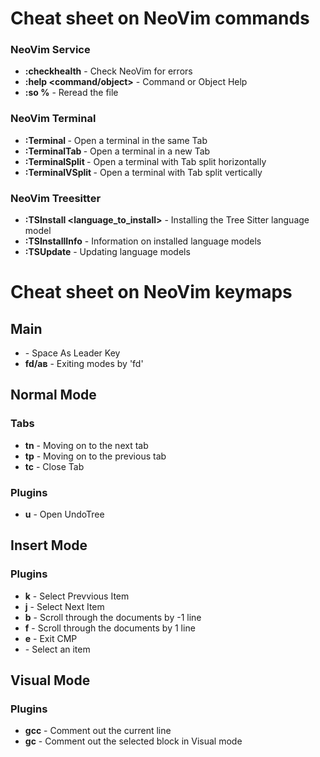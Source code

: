 # Cheat sheet on NeoVim commands
### NeoVim Service
- __:checkhealth__ - Check NeoVim for errors
- __:help <command/object>__ - Command or Object Help
- __:so %__ - Reread the file

### NeoVim Terminal
- __:Terminal <command>__ - Open a terminal in the same Tab
- __:TerminalTab <command>__ - Open a terminal in a new Tab
- __:TerminalSplit <command>__ - Open a terminal with Tab split horizontally
- __:TerminalVSplit <command>__ - Open a terminal with Tab split vertically

### NeoVim Treesitter
- __:TSInstall <language_to_install>__ - Installing the Tree Sitter language model
- __:TSInstallInfo__ - Information on installed language models
- __:TSUpdate__ - Updating language models



# Cheat sheet on NeoVim keymaps
## Main
- __<Space>__ - Space As Leader Key
- __fd/ав__ - Exiting modes by 'fd'


## Normal Mode
### Tabs
- __<leader>tn__ - Moving on to the next tab 
- __<leader>tp__ - Moving on to the previous tab
- __<leader>tc__ - Close Tab

### Plugins
- __<leader>u__ - Open UndoTree


## Insert Mode
### Plugins
- __<Ctrl>k__ - Select Prevvious Item 
- __<Ctrl>j__ - Select Next Item
- __<Ctrl>b__ - Scroll through the documents by -1 line
- __<Ctrl>f__ - Scroll through the documents by 1 line
- __<Ctrl>e__ - Exit CMP
- __<Ctrl><Space>__ - Select an item


## Visual Mode
### Plugins
- __gcc__ - Comment out the current line
- __gc__ - Comment out the selected block in Visual mode
